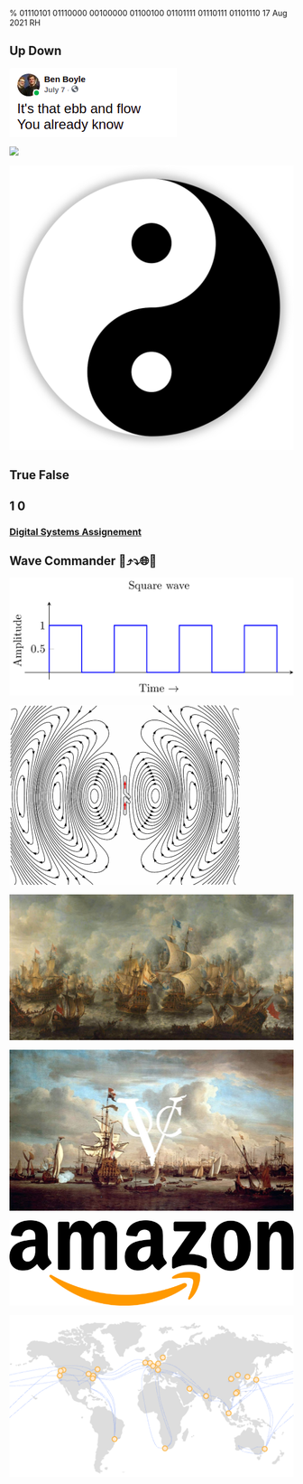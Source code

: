 % 01110101 01110000 00100000 01100100 01101111 01110111 01101110
17 Aug 2021
RH

## Up Down

![](./images/ebb_flow.png)

![](./images/up_down_down.png)

![](./images/yin_yang.png)

## True False

## 1 0

### [Digital Systems Assignement](https://photos.app.goo.gl/AGkNMabVaxKoB85G8)

## Wave Commander 🌊⤴️⤵️🌐🔱

![](./images/sq_wave.png)

![](./images/dipole.gif)

![](./images/navy.jpg)

![](./images/voc.png)

![](./images/amazon.png)

![](./images/aws.png)

